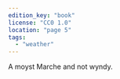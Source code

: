 ```yaml
---
edition_key: "book"
license: "CC0 1.0"
location: "page 5"
tags:
  - "weather"
---
```

A moyst Marche and not wyndy.
